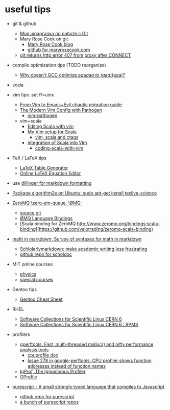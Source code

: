 # useful tips
+ git & github
    + [Моя шпаргалка по работе с Git](http://eax.me/git-commands/)
    + Mary Rose Cook on git
        + [Mary Rose Cook blog](http://maryrosecook.com/)
        + [github for maryrosecook.com](https://github.com/maryrosecook/maryrosecook.com)
    + [git returns http error 407 from proxy after CONNECT](http://stackoverflow.com/questions/24907140/git-returns-http-error-407-from-proxy-after-connect)
+ compile optimization tips (TODO reorganize)
    + [Why doesn't GCC optimize a*a*a*a*a*a to (a*a*a)*(a*a*a)?](http://stackoverflow.com/questions/6430448/why-doesnt-gcc-optimize-aaaaaa-to-aaaaaa)
+ scala 
+ vim tips
    :set ff=unix
    + [From Vim to Emacs+Evil chaotic migration guide](http://juanjoalvarez.net/es/)
    + [The Modern Vim Config with Pathogen](http://tammersaleh.com/posts/the-modern-vim-config-with-pathogen/)
        + [vim-pathogen](https://github.com/tpope/vim-pathogen)
    + vim+scala
        + [Editing Scala with vim](https://leonard.io/blog/2013/04/editing-scala-with-vim/)
        + [My Vim setup for Scala](http://bleibinha.us/blog/2013/08/my-vim-setup-for-scala)
            + [vim, scala and ctags](http://andrew.stwrt.ca/posts/vim-ctags/)
        + [integration of Scala into Vim](https://github.com/derekwyatt/vim-scala)
            + [coding-scala-with-vim](http://derekwyatt.org/2013/12/31/coding-scala-with-vim.html)

+ TeX / LaTeX tips
    + [LaTeX Table Generator](http://www.tablesgenerator.com/)
    + [Online LaTeX Equation Editor](http://www.codecogs.com/latex/eqneditor.php)
            
+ use [dillinger for markdown formatting](http://dillinger.io/)
+ [Package algorithm2e on Ubuntu: sudo apt-get install texlive-science](http://tex.stackexchange.com/questions/46276/package-algorithm2e-on-ubuntu)

+ [ZeroMQ \zero-em-queue\, \ØMQ\:](http://zeromq.org/)
    + [source git](http://zeromq.org/docs:source-git)
    + [ØMQ Language Bindings](http://zeromq.org/bindings:_start)
    + [Scala binding for ZeroMQ http://www.zeromq.org/bindings:scala-binding](https://github.com/valotrading/zeromq-scala-binding)

+ [math in markdown: Survey of syntaxes for math in markdown](https://github.com/cben/mathdown/wiki/math-in-markdown)
    + [Schlolarlymarkdown: make academic writing less frustrating](http://scholarlymarkdown.com/)
    + [github repo for scholdoc](https://github.com/timtylin/scholdoc)

+ MIT online courses
    + [physics](http://ocw.mit.edu/courses/physics/)
    + [special courses](http://ocw.mit.edu/courses/special-programs/)

+ Gentoo tips
    + [Gentoo Cheat Sheet](https://wiki.gentoo.org/wiki/Gentoo_Cheat_Sheet)

+ RHEL
    + [Software Collections for Scientific Linux CERN 6](http://linux.web.cern.ch/linux/scl/)
    + [Software Collections for Scientific Linux CERN 6 : RPMS](http://linuxsoft.cern.ch/cern/scl/slc6X/x86_64/RPMS/)

+ profilers
    + [gperftools: Fast, multi-threaded malloc() and nifty performance analysis tools](https://code.google.com/p/gperftools/?redir=1)
        + [cpuprofile doc](http://google-perftools.googlecode.com/svn/trunk/doc/cpuprofile.html)
        + [Issue 278 in google-perftools: CPU profiler shows function addresses instead of function names](https://groups.google.com/forum/#!topic/google-perftools/BQqP6ectdoQ)
    + [IgProf, The Ignominous Profiler](http://igprof.org/index.html)
    + [OProfile](http://oprofile.sourceforge.net/news/)

+ [purescript - A small strongly typed language that compiles to Javascript](http://purescript.org)
    + [github repo for purescript](https://github.com/purescript/purescript)
    + [a bunch of purescript repos](https://github.com/freebroccolo?tab=repositories)
